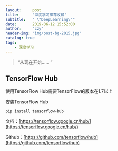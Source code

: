 ```yaml
---
layout:     post
title:      "深度学习推荐收藏"
subtitle:   " \"DeepLearning\""
date:       2019-06-12 15:52:00
author:     "czy"
header-img: "img/post-bg-2015.jpg"
catalog: true
tags:
    - 深度学习
---
```


> “从现在开始...... ”

## TensorFlow Hub

使用TensorFlow Hub需要TensorFlow的版本在1.7以上

安装TensorFlow Hub

```
pip install tensorflow-hub
```

文档：[https://tensorflow.google.cn/hub/](https://tensorflow.google.cn/hub/)

Github：[https://github.com/tensorflow/hub](https://github.com/tensorflow/hub)